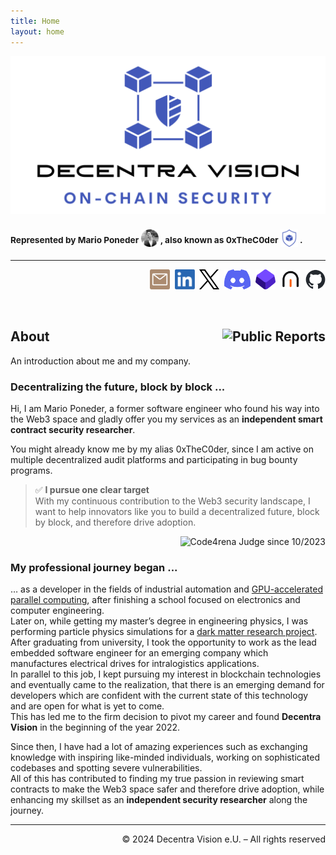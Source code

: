 ```yaml
---
title: Home
layout: home
---
```


<picture><source srcset="./img/banner_dark.png" media="(prefers-color-scheme: dark)"/><img src="./img/banner.png"/></picture>
### <sup>Represented by Mario Poneder </sup><img src="./img/profile.png" width="28px"><sup> , also known as 0xTheC0der </sup><img src="./img/icon.png" width="28px"><sup> .</sup>  
---
<p align="right">
<a name="social-buttons"></a>
<a href="mailto:m.poneder@decentra.vision"><img src="./img/social/email.png" alt="Mario Poneder | DecentraVision" width="32px"/></a>&nbsp;
<a href="https://linkedin.com/in/mario-poneder"><img src="./img/social/linked-in.png" alt="Mario Poneder | LinkedIn" width="32px"/></a>&nbsp;
<a href="https://twitter.com/MarioPoneder"><picture><source srcset="./img/social/x_dark.png" media="(prefers-color-scheme: dark)"/><img src="./img/social/x.png" alt="Mario Poneder | X" width="31.31px"/></picture></a>&nbsp;
<a href="https://discordapp.com/users/916806993048637521"><img src="./img/social/discord.png" alt="0xTheC0der | Discord" width="42.15px"/></a>&nbsp;
<a href="https://code4rena.com/@0xTheC0der"><img src="./img/social/code4rena.png" alt="0xTheC0der | Code4rena" width="32.58px"/></a>&nbsp;
<a href="https://cantina.xyz/u/0xTheC0der"><picture><source srcset="./img/social/cantina_dark.png" media="(prefers-color-scheme: dark)"/><img src="./img/social/cantina.png" alt="0xTheC0der | Cantina" width="32px"/></picture></a>&nbsp;
<a href="https://github.com/MarioPoneder"><picture><source srcset="./img/social/github_dark.png" media="(prefers-color-scheme: dark)"/><img src="./img/social/github.png" alt="Mario Poneder | GitHub" width="32px"/></picture></a>
</p>

&nbsp;

## About <a href="https://github.com/MarioPoneder/audits"><img align="right" src="https://img.shields.io/badge/Public-Reports-4258B9?style=for-the-badge" alt="Public Reports"></a>

An introduction about me and my company. 

### Decentralizing the future, block by block ...
Hi, I am Mario Poneder, a former software engineer who found his way into the Web3 space and gladly offer you my services as an **independent smart contract security researcher**.

You might already know me by my alias 0xTheC0der, since I am active on multiple decentralized audit platforms and participating in bug bounty programs.  

> ✅ **I pursue one clear target**  
> With my continuous contribution to the Web3 security landscape, I want to help innovators like you to build a decentralized future, block by block, and therefore drive adoption.

<a href="https://code4rena.com/@0xTheC0der"><img align="right" src="https://img.shields.io/badge/Code4rena_Judge-since_10%2F2023-4258B9" alt="Code4rena Judge since 10/2023"></a>
&nbsp;

### My professional journey began ...

… as a developer in the fields of industrial automation and [GPU-accelerated parallel computing](https://www.khronos.org/opencl/), after finishing a school focused on electronics and computer engineering.  
Later on, while getting my master’s degree in engineering physics, I was performing particle physics simulations for a [dark matter research project](https://cresst-experiment.org/).  
After graduating from university, I took the opportunity to work as the lead embedded software engineer for an emerging company which manufactures electrical drives for intralogistics applications.   
In parallel to this job, I kept pursuing my interest in blockchain technologies and eventually came to the realization, that there is an emerging demand for developers which are confident with the current state of this technology and are open for what is yet to come.   
This has led me to the firm decision to pivot my career and found **Decentra Vision** in the beginning of the year 2022.  

Since then, I have had a lot of amazing experiences such as exchanging knowledge with inspiring like-minded individuals, working on sophisticated codebases and spotting severe vulnerabilities.  
All of this has contributed to finding my true passion in reviewing smart contracts to make the Web3 space safer and therefore drive adoption, while enhancing my skillset as an **independent security researcher** along the journey.

---

<p align="right">
&copy; 2024 Decentra Vision e.U. &ndash; All rights reserved
</p>
